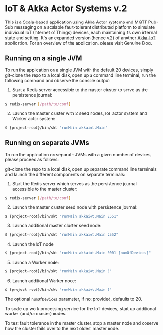 # IoT & Akka Actor Systems v.2

This is a Scala-based application using Akka Actor systems and MQTT Pub-Sub messaging on a scalable fault-tolerant distributed platform to simulate individual IoT (Internet of Things) devices, each maintaining its own internal state and setting.  It's an expanded version (hence v.2) of another [Akka-IoT application](https://github.com/oel/akka-iot-mqtt).
For an overview of the application, please visit [Genuine Blog](http://blog.genuine.com/2017/07/scala-iot-systems-with-akka-actors-ii/).

## Running on a single JVM
To run the application on a single JVM with the default 20 devices, simply git-clone the repo to a local disk, open up a command line terminal, run the following command and observe the console output:

1. Start a Redis server accessible to the master cluster to serve as the persistence journal:
```bash
$ redis-server [/path/to/conf]
```
2. Launch the master cluster with 2 seed nodes, IoT actor system and Worker actor system:
```bash
$ {project-root}/bin/sbt "runMain akkaiot.Main"
```

## Running on separate JVMs
To run the application on separate JVMs with a given number of devices, please proceed as follows:

git-clone the repo to a local disk, open up separate command line terminals and launch the different components on separate terminals:

1. Start the Redis server which serves as the persistence journal accessible to the master cluster:
```bash
$ redis-server [/path/to/conf]
```
2. Launch the master cluster seed node with persistence journal:
```bash
$ {project-root}/bin/sbt "runMain akkaiot.Main 2551"
```
3. Launch additional master cluster seed node:
```bash
$ {project-root}/bin/sbt "runMain akkaiot.Main 2552"
```
4. Launch the IoT node:
```bash
$ {project-root}/bin/sbt "runMain akkaiot.Main 3001 [numOfDevices]"
```
5. Launch a Worker node:
```bash
$ {project-root}/bin/sbt "runMain akkaiot.Main 0"
```
6. Launch additional Worker node:
```bash
$ {project-root}/bin/sbt "runMain akkaiot.Main 0"
```

The optional `numOfDevices` parameter, if not provided, defaults to 20.

To scale up work processing service for the IoT devices, start up additional worker (and/or master) nodes.

To test fault tolerance in the master cluster, stop a master node and observe how the cluster fails over to the next oldest master node.
